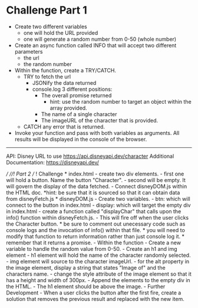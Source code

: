 # Challenge Part 1

- Create two different variables
	- one will hold the URL provided
	- one will generate a random number from 0-50 (whole number)
- Create an async function called INFO that will accept two different parameters
	- the url
	- the random number
- Within the function, create a TRY/CATCH.
	- TRY to fetch the url
		- JSONify the data returned
		- console.log 3 different positions:
			- The overall promise returned
				* hint: use the random number to target an object within the array provided.
			- The name of a single character
			- The imageURL of the character that is provided.
	- CATCH any error that is returned.
- Invoke your function and pass with both variables as arguments.
All results will be displayed in the console of the browser.
------------------------------------------------------------------------------
API: Disney URL to use
https://api.disneyapi.dev/character
Additional Documentation:
https://disneyapi.dev/

*/
    //! Part 2
    /*
! Challenge
    * index.html
        - create two div elements.
            - first one will hold a button. Name the button "Character".
            - second will be empty. It will govern the display of the data fetched.
        - Connect disneyDOM.js within the HTML doc.
            *hint: be sure that it is sourced so that it can obtain data from disneyFetch.js
    * disneyDOM.js
        - Create two variables.
            - btn: which will connect to the button in index.html
            - display: which will target the empty div in index.html
        - create a function called "displayChar" that calls upon the info() function within disneyFetch.js.
            - This will fire off when the user clicks the Character button.
            * be sure to comment out unecessary code such as console logs and the invocation of info() within that file.
            * you will need to modify that function to return information rather than just console log it.
            * remember that it returns a promise.
        - Within the function
            - Create a new variable to handle the random value from 0-50.
            - Create an h1 and img element
                - h1 element will hold the name of the character randomly selected.
                - img element will source to the character imageUrl.
                - for the alt property in the image element, display a string that states "Image of" and the characters name.
                - change the style attribute of the image element so that it has a height and width of 300px.
            - Append the elements to the empty div in the HTML.
                - The h1 element should be above the image.
        - Further Development
            - When a user clicks the button after the first fire, create a solution that removes the previous result and replaced with the new item.